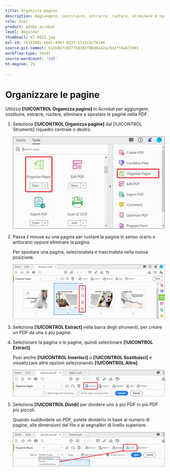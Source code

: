 ```yaml
---
title: Organizza pagine
description: Aggiungere, sostituire, estrarre, ruotare, eliminare e spostare le pagine nel PDF
role: User
product: adobe acrobat
level: Beginner
thumbnail: KT-6832.jpg
exl-id: 1b39380c-ebdc-48b3-8237-1512cbc7b146
source-git-commit: b1bb0e7c027fbd383f8bd0a32ac6d2ffda671941
workflow-type: tm+mt
source-wordcount: '145'
ht-degree: 2%

---
```


# Organizzare le pagine

Utilizzo **[!UICONTROL Organizza pagine]** in Acrobat per aggiungere, sostituire, estrarre, ruotare, eliminare e spostare le pagine nella PDF.

1. Seleziona **[!UICONTROL Organizza pagine]** dal [!UICONTROL Strumenti] riquadro centrale o destro.

   ![Organizza punto 1](../assets/Organize_1.png)

1. Passa il mouse su una pagina per ruotare la pagina in senso orario o antiorario oppure eliminare la pagina.

   Per spostare una pagina, selezionatela e trascinatela nella nuova posizione.

   ![Organizza punto 2](../assets/Organize_2.png)

1. Seleziona **[!UICONTROL Extract]** nella barra degli strumenti, per creare un PDF da una o più pagine.

1. Selezionare la pagina o le pagine, quindi selezionare **[!UICONTROL Extract]**.

   Puoi anche **[!UICONTROL Inserisci]** o **[!UICONTROL Sostituisci]** e visualizzare altre opzioni selezionando **[!UICONTROL Altro]**.

   ![Organizza punto 4](../assets/Organize_3.png)

1. Seleziona **[!UICONTROL Dividi]** per dividere uno o più PDF in più PDF più piccoli.

   Quando suddividete un PDF, potete dividerlo in base al numero di pagine, alle dimensioni del file o ai segnalibri di livello superiore.

   ![Passaggio 5 di scansione](../assets/Organize_4.png)
